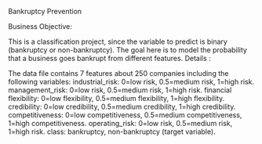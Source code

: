 Bankruptcy Prevention

Business Objective:

This is a classification project, since the variable to predict is binary (bankruptcy or non-bankruptcy).
The goal here is to model the probability that a business goes bankrupt from different features.
Details :

The data file contains 7 features about 250 companies including the following variables:
industrial_risk: 0=low risk, 0.5=medium risk, 1=high risk.
management_risk: 0=low risk, 0.5=medium risk, 1=high risk.
financial flexibility: 0=low flexibility, 0.5=medium flexibility, 1=high flexibility.
credibility: 0=low credibility, 0.5=medium credibility, 1=high credibility.
competitiveness: 0=low competitiveness, 0.5=medium competitiveness, 1=high competitiveness.
operating_risk: 0=low risk, 0.5=medium risk, 1=high risk.
class: bankruptcy, non-bankruptcy (target variable).
